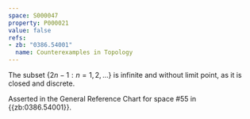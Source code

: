 ```yaml
---
space: S000047
property: P000021
value: false
refs:
- zb: "0386.54001"
  name: Counterexamples in Topology
---
```


The subset $\{2n-1:n=1,2,\dots\}$ is infinite and without limit point, as it is closed and discrete.

Asserted in the General Reference Chart for space #55 in
{{zb:0386.54001}}.

